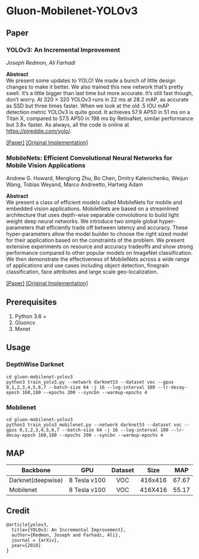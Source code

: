 # Gluon-Mobilenet-YOLOv3

## Paper
### YOLOv3: An Incremental Improvement
_Joseph Redmon, Ali Farhadi_ <br>

**Abstract** <br>
We present some updates to YOLO! We made a bunch
of little design changes to make it better. We also trained
this new network that’s pretty swell. It’s a little bigger than
last time but more accurate. It’s still fast though, don’t
worry. At 320 × 320 YOLOv3 runs in 22 ms at 28.2 mAP,
as accurate as SSD but three times faster. When we look
at the old .5 IOU mAP detection metric YOLOv3 is quite
good. It achieves 57.9 AP50 in 51 ms on a Titan X, compared
to 57.5 AP50 in 198 ms by RetinaNet, similar performance
but 3.8× faster. As always, all the code is online at
https://pjreddie.com/yolo/.

[[Paper]](https://pjreddie.com/media/files/papers/YOLOv3.pdf) [[Original Implementation]](https://github.com/pjreddie/darknet)

### MobileNets: Efficient Convolutional Neural Networks for Mobile Vision Applications
Andrew G. Howard, Menglong Zhu, Bo Chen, Dmitry Kalenichenko, Weijun Wang, Tobias Weyand, Marco Andreetto, Hartwig Adam <br>

**Abstract** <br>
We present a class of efficient models called MobileNets for mobile and embedded vision applications. MobileNets are based on a streamlined architecture that uses depth-wise separable convolutions to build light weight deep neural networks. We introduce two simple global hyper-parameters that efficiently trade off between latency and accuracy. These hyper-parameters allow the model builder to choose the right sized model for their application based on the constraints of the problem. We present extensive experiments on resource and accuracy tradeoffs and show strong performance compared to other popular models on ImageNet classification. We then demonstrate the effectiveness of MobileNets across a wide range of applications and use cases including object detection, finegrain classification, face attributes and large scale geo-localization.

[[Paper]](https://arxiv.org/abs/1704.04861) [[Original Implementation]](https://github.com/Zehaos/MobileNet)

## Prerequisites
1. Python 3.6 +
2. Gluoncv
3. Mxnet

## Usage
### DepthWise Darknet
```
cd gluon-mobilenet-yolov3
python3 train_yolo3.py --network darknet53 --dataset voc --gpus 0,1,2,3,4,5,6,7 --batch-size 64 -j 16 --log-interval 100 --lr-decay-epoch 160,180 --epochs 200 --syncbn --warmup-epochs 4
```
### Mobilenet

```
cd gluon-mobilenet-yolov3
python3 train_yolo3_mobilenet.py --network darknet53 --dataset voc --gpus 0,1,2,3,4,5,6,7 --batch-size 64 -j 16 --log-interval 100 --lr-decay-epoch 160,180 --epochs 200 --syncbn --warmup-epochs 4
```



## MAP

| Backbone                | GPU     | Dataset    |  Size  |   MAP      | 
| ----------------------- |:--------:|:--------: | :--------: | :--------:|
| Darknet(deepwise)      | 8 Tesla v100  | VOC   | 416x416   |  67.67       |
| Mobilenet               | 8 Tesla v100  | VOC   | 416X416   |  55.17       |



## Credit
```
@article{yolov3,
  title={YOLOv3: An Incremental Improvement},
  author={Redmon, Joseph and Farhadi, Ali},
  journal = {arXiv},
  year={2018}
}
```

